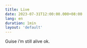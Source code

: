 ```yaml
---
title: Live
date: 2023-07-31T12:00:00.000+08:00
lang: en
duration: 1min
layout: 'default'
---
```


Guise i’m still alive ok.
